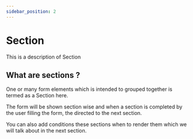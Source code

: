 ```yaml
---
sidebar_position: 2
---
```


# Section

This is a description of Section

## What are sections ?

One or many form elements which is intended to grouped together is termed as a Section here.

The form will be shown section wise and when a section is completed by the user filling the form, the directed to the next section.

You can also add conditions these sections when to render them which we will talk about in the next section.
